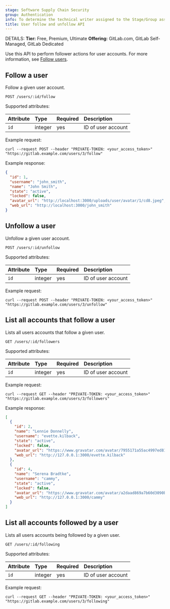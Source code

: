 ```yaml
---
stage: Software Supply Chain Security
group: Authentication
info: To determine the technical writer assigned to the Stage/Group associated with this page, see https://handbook.gitlab.com/handbook/product/ux/technical-writing/#assignments
title: User follow and unfollow API
---
```


DETAILS:
**Tier:** Free, Premium, Ultimate
**Offering:** GitLab.com, GitLab Self-Managed, GitLab Dedicated

Use this API to perform follower actions for user accounts. For more information, see [Follow users](../user/profile/_index.md#follow-users).

## Follow a user

Follow a given user account.

```plaintext
POST /users/:id/follow
```

Supported attributes:

| Attribute | Type    | Required | Description |
|:----------|:--------|:---------|:------------|
| `id`      | integer | yes      | ID of user account |

Example request:

```shell
curl --request POST --header "PRIVATE-TOKEN: <your_access_token>" "https://gitlab.example.com/users/3/follow"
```

Example response:

```json
{
  "id": 1,
  "username": "john_smith",
  "name": "John Smith",
  "state": "active",
  "locked": false,
  "avatar_url": "http://localhost:3000/uploads/user/avatar/1/cd8.jpeg",
  "web_url": "http://localhost:3000/john_smith"
}
```

## Unfollow a user

Unfollow a given user account.

```plaintext
POST /users/:id/unfollow
```

Supported attributes:

| Attribute | Type    | Required | Description |
|:----------|:--------|:---------|:------------|
| `id`      | integer | yes      | ID of user account |

Example request:

```shell
curl --request POST --header "PRIVATE-TOKEN: <your_access_token>" "https://gitlab.example.com/users/3/unfollow"
```

## List all accounts that follow a user

Lists all users accounts that follow a given user.

```plaintext
GET /users/:id/followers
```

Supported attributes:

| Attribute | Type    | Required | Description |
|:----------|:--------|:---------|:------------|
| `id`      | integer | yes      | ID of user account |

Example request:

```shell
curl --request GET --header "PRIVATE-TOKEN: <your_access_token>"  "https://gitlab.example.com/users/3/followers"
```

Example response:

```json
[
  {
    "id": 2,
    "name": "Lennie Donnelly",
    "username": "evette.kilback",
    "state": "active",
    "locked": false,
    "avatar_url": "https://www.gravatar.com/avatar/7955171a55ac4997ed81e5976287890a?s=80&d=identicon",
    "web_url": "http://127.0.0.1:3000/evette.kilback"
  },
  {
    "id": 4,
    "name": "Serena Bradtke",
    "username": "cammy",
    "state": "active",
    "locked": false,
    "avatar_url": "https://www.gravatar.com/avatar/a2daad869a7b60d3090b7b9bef4baf57?s=80&d=identicon",
    "web_url": "http://127.0.0.1:3000/cammy"
  }
]
```

## List all accounts followed by a user

Lists all users accounts being followed by a given user.

```plaintext
GET /users/:id/following
```

Supported attributes:

| Attribute | Type    | Required | Description |
|:----------|:--------|:---------|:------------|
| `id`      | integer | yes      | ID of user account |

Example request:

```shell
curl --request GET --header "PRIVATE-TOKEN: <your_access_token>"  "https://gitlab.example.com/users/3/following"
```
